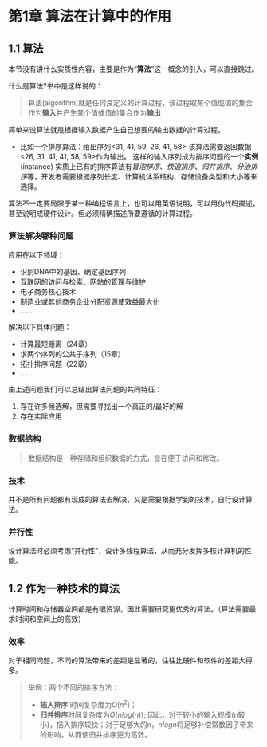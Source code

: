 # 第1章 算法在计算中的作用
## 1.1 算法
本节没有讲什么实质性内容，主要是作为“**算法**”这一概念的引入，可以直接跳过。

什么是算法?书中是这样说的：
> 算法(algorithm)就是任何良定义的计算过程，该过程取某个值或值的集合作为**输入**并产生某个值或值的集合作为**输出**

简单来说算法就是根据输入数据产生自己想要的输出数据的计算过程。  
- 比如一个排序算法：给出序列<31, 41, 59, 26, 41, 58>
该算法需要返回数据<26, 31, 41, 41, 58, 59>作为输出。
这样的输入序列成为排序问题的一个**实例**(instance)
实质上已有的排序算法有*冒泡排序*、*快速排序*、*归并排序*、*分治排序*等，开发者需要根据序列长度、计算机体系结构、存储设备类型和大小等来选择。  

算法不一定要局限于某一种编程语言上，也可以用英语说明，可以用伪代码描述，甚至说明成硬件设计。但必须精确描述所要遵循的计算过程。

### 算法解决哪种问题

应用在以下领域：
- 识别DNA中的基因、确定基因序列
- 互联网的访问与检索、网站的管理与维护
- 电子商务核心技术
- 制造业或其他商务企业分配资源使效益最大化
- ……

解决以下具体问题：
- 计算最短距离（24章）
- 求两个序列的公共子序列（15章）
- 拓扑排序问题（22章）
- ……

由上述问题我们可以总结出算法问题的共同特征：
1. 存在许多候选解，但需要寻找出一个真正的/最好的解
2. 存在实际应用

### 数据结构
> 数据结构是一种存储和组织数据的方式，旨在便于访问和修改。

### 技术
并不是所有问题都有现成的算法去解决，又是需要根据学到的技术，自行设计算法。

### 并行性
设计算法时必须考虑“并行性”，设计多线程算法，从而充分发挥多核计算机的性能。

## 1.2 作为一种技术的算法
计算时间和存储器空间都是有限资源，因此需要研究更优秀的算法。（算法需要最求时间和空间上的高效）

### 效率
对于相同问题，不同的算法带来的差距是显著的，往往比硬件和软件的差距大得多。
> 举例：两个不同的排序方法：  
> - **插入排序** 时间复杂度为$O(n^2)$；
> - **归并排序**时间复杂度为$O(nlog(n))$;
> 因此，对于较小的输入规模(n较小)，插入排序较快；对于足够大的n，$nlogn$将足够补偿常数因子带来的影响，从而使归并排序更为高效。
